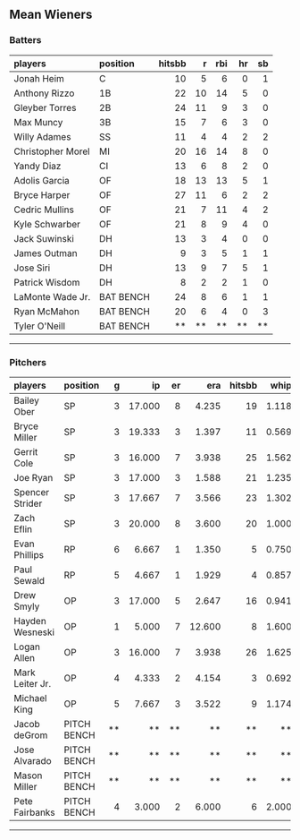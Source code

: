 ## Mean Wieners

### Batters

 
|players           |position  | hitsbb|  r| rbi| hr| sb| 
|:-----------------|:---------|------:|--:|---:|--:|--:| 
|Jonah Heim        |C         |     10|  5|   6|  0|  1| 
|Anthony Rizzo     |1B        |     22| 10|  14|  5|  0| 
|Gleyber Torres    |2B        |     24| 11|   9|  3|  0| 
|Max Muncy         |3B        |     15|  7|   6|  3|  0| 
|Willy Adames      |SS        |     11|  4|   4|  2|  2| 
|Christopher Morel |MI        |     20| 16|  14|  8|  0| 
|Yandy Diaz        |CI        |     13|  6|   8|  2|  0| 
|Adolis Garcia     |OF        |     18| 13|  13|  5|  1| 
|Bryce Harper      |OF        |     27| 11|   6|  2|  2| 
|Cedric Mullins    |OF        |     21|  7|  11|  4|  2| 
|Kyle Schwarber    |OF        |     21|  8|   9|  4|  0| 
|Jack Suwinski     |DH        |     13|  3|   4|  0|  0| 
|James Outman      |DH        |      9|  3|   5|  1|  1| 
|Jose Siri         |DH        |     13|  9|   7|  5|  1| 
|Patrick Wisdom    |DH        |      8|  2|   2|  1|  0| 
|LaMonte Wade Jr.  |BAT BENCH |     24|  8|   6|  1|  1| 
|Ryan McMahon      |BAT BENCH |     20|  6|   4|  0|  3| 
|Tyler O'Neill     |BAT BENCH |     **| **|  **| **| **| 


* * *

### Pitchers

 
|players         |position    |  g|     ip| er|    era| hitsbb|  whip| so|  w| sv| 
|:---------------|:-----------|--:|------:|--:|------:|------:|-----:|--:|--:|--:| 
|Bailey Ober     |SP          |  3| 17.000|  8|  4.235|     19| 1.118| 14|  1|  0| 
|Bryce Miller    |SP          |  3| 19.333|  3|  1.397|     11| 0.569| 13|  2|  0| 
|Gerrit Cole     |SP          |  3| 16.000|  7|  3.938|     25| 1.562| 12|  0|  0| 
|Joe Ryan        |SP          |  3| 17.000|  3|  1.588|     21| 1.235| 23|  2|  0| 
|Spencer Strider |SP          |  3| 17.667|  7|  3.566|     23| 1.302| 30|  0|  0| 
|Zach Eflin      |SP          |  3| 20.000|  8|  3.600|     20| 1.000| 17|  3|  0| 
|Evan Phillips   |RP          |  6|  6.667|  1|  1.350|      5| 0.750|  8|  1|  1| 
|Paul Sewald     |RP          |  5|  4.667|  1|  1.929|      4| 0.857|  6|  0|  2| 
|Drew Smyly      |OP          |  3| 17.000|  5|  2.647|     16| 0.941| 17|  2|  0| 
|Hayden Wesneski |OP          |  1|  5.000|  7| 12.600|      8| 1.600|  5|  0|  0| 
|Logan Allen     |OP          |  3| 16.000|  7|  3.938|     26| 1.625| 14|  0|  0| 
|Mark Leiter Jr. |OP          |  4|  4.333|  2|  4.154|      3| 0.692|  6|  0|  1| 
|Michael King    |OP          |  5|  7.667|  3|  3.522|      9| 1.174|  6|  1|  1| 
|Jacob deGrom    |PITCH BENCH | **|     **| **|     **|     **|    **| **| **| **| 
|Jose Alvarado   |PITCH BENCH | **|     **| **|     **|     **|    **| **| **| **| 
|Mason Miller    |PITCH BENCH | **|     **| **|     **|     **|    **| **| **| **| 
|Pete Fairbanks  |PITCH BENCH |  4|  3.000|  2|  6.000|      6| 2.000|  3|  0|  2| 


* * *



